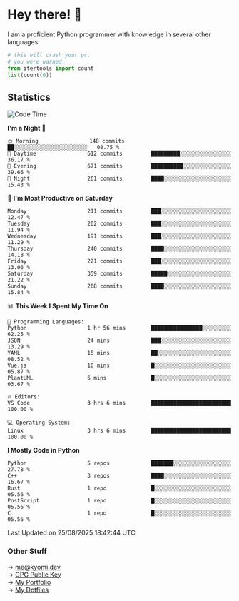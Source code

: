 # Hey there! 👋

I am a proficient Python programmer with knowledge in several other languages.

```py
# this will crash your pc.
# you were warned.
from itertools import count
list(count(0))
```

## Statistics
<!--START_SECTION:waka-->
![Code Time](http://img.shields.io/badge/Code%20Time-1%2C908%20hrs%2017%20mins-blue)

**I'm a Night 🦉** 

```text
🌞 Morning                148 commits         ██░░░░░░░░░░░░░░░░░░░░░░░   08.75 % 
🌆 Daytime                612 commits         █████████░░░░░░░░░░░░░░░░   36.17 % 
🌃 Evening                671 commits         ██████████░░░░░░░░░░░░░░░   39.66 % 
🌙 Night                  261 commits         ████░░░░░░░░░░░░░░░░░░░░░   15.43 % 
```
📅 **I'm Most Productive on Saturday** 

```text
Monday                   211 commits         ███░░░░░░░░░░░░░░░░░░░░░░   12.47 % 
Tuesday                  202 commits         ███░░░░░░░░░░░░░░░░░░░░░░   11.94 % 
Wednesday                191 commits         ███░░░░░░░░░░░░░░░░░░░░░░   11.29 % 
Thursday                 240 commits         ████░░░░░░░░░░░░░░░░░░░░░   14.18 % 
Friday                   221 commits         ███░░░░░░░░░░░░░░░░░░░░░░   13.06 % 
Saturday                 359 commits         █████░░░░░░░░░░░░░░░░░░░░   21.22 % 
Sunday                   268 commits         ████░░░░░░░░░░░░░░░░░░░░░   15.84 % 
```


📊 **This Week I Spent My Time On** 

```text
💬 Programming Languages: 
Python                   1 hr 56 mins        ████████████████░░░░░░░░░   62.25 % 
JSON                     24 mins             ███░░░░░░░░░░░░░░░░░░░░░░   13.29 % 
YAML                     15 mins             ██░░░░░░░░░░░░░░░░░░░░░░░   08.52 % 
Vue.js                   10 mins             █░░░░░░░░░░░░░░░░░░░░░░░░   05.87 % 
PlantUML                 6 mins              █░░░░░░░░░░░░░░░░░░░░░░░░   03.67 % 

🔥 Editors: 
VS Code                  3 hrs 6 mins        █████████████████████████   100.00 % 

💻 Operating System: 
Linux                    3 hrs 6 mins        █████████████████████████   100.00 % 
```

**I Mostly Code in Python** 

```text
Python                   5 repos             ███████░░░░░░░░░░░░░░░░░░   27.78 % 
C++                      3 repos             ████░░░░░░░░░░░░░░░░░░░░░   16.67 % 
Rust                     1 repo              █░░░░░░░░░░░░░░░░░░░░░░░░   05.56 % 
PostScript               1 repo              █░░░░░░░░░░░░░░░░░░░░░░░░   05.56 % 
C                        1 repo              █░░░░░░░░░░░░░░░░░░░░░░░░   05.56 % 
```




 Last Updated on 25/08/2025 18:42:44 UTC
<!--END_SECTION:waka-->

### Other Stuff

→ [me@kyomi.dev](mailto:me@kyomi.dev)\
→ [GPG Public Key](https://github.com/bitterteriyaki.gpg)\
→ [My Portfolio](https://kyomi.dev)\
→ [My Dotfiles](https://github.com/bitterteriyaki/dotfiles)
